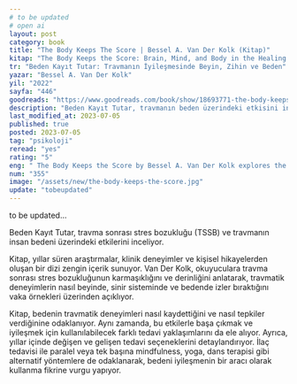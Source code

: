 ```yaml
---
# to be updated
# open ai
layout: post
category: book
title: "The Body Keeps The Score | Bessel A. Van Der Kolk (Kitap)"
kitap: "The Body Keeps the Score: Brain, Mind, and Body in the Healing of Trauma"
tr: "Beden Kayıt Tutar: Travmanın İyileşmesinde Beyin, Zihin ve Beden"
yazar: "Bessel A. Van Der Kolk"
yil: "2022"
sayfa: "446"
goodreads: "https://www.goodreads.com/book/show/18693771-the-body-keeps-the-score"
description: "Beden Kayıt Tutar, travmanın beden üzerindeki etkisini inceliyor, aynı zamanda iyileşme sürecinde rehberlik ediyor."
last_modified_at: 2023-07-05
published: true
posted: 2023-07-05
tag: "psikoloji"
reread: "yes"
rating: "5"
eng: " The Body Keeps the Score by Bessel A. Van Der Kolk explores the impact of trauma on the body and provides insights into healing and recovery. Drawing from extensive research and real-life stories, Van Der Kolk reveals how traumatic experiences are stored in the body and offers practical tools for managing and healing from trauma. "
num: "355"
image: "/assets/new/the-body-keeps-the-score.jpg"
update: "tobeupdated"
---
```


to be updated...

Beden Kayıt Tutar, travma sonrası stres bozukluğu (TSSB) ve travmanın insan bedeni üzerindeki etkilerini inceliyor.

Kitap, yıllar süren araştırmalar, klinik deneyimler ve kişisel hikayelerden oluşan bir dizi zengin içerik sunuyor. Van Der Kolk, okuyuculara travma sonrası stres bozukluğunun karmaşıklığını ve derinliğini anlatarak, travmatik deneyimlerin nasıl beyinde, sinir sisteminde ve bedende izler bıraktığını vaka örnekleri üzerinden açıklıyor.

Kitap, bedenin travmatik deneyimleri nasıl kaydettiğini ve nasıl tepkiler verdiğinine odaklanıyor. Aynı zamanda, bu etkilerle başa çıkmak ve iyileşmek için kullanılabilecek farklı tedavi yaklaşımlarını da ele alıyor. Ayrıca, yıllar içinde değişen ve gelişen tedavi seçeneklerini detaylandırıyor. İlaç tedavisi ile paralel veya tek başına mindfulness, yoga, dans terapisi gibi alternatif yöntemlere de odaklanarak, bedeni iyileşmenin bir aracı olarak kullanma fikrine vurgu yapıyor.
